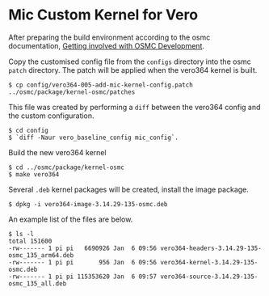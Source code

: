 # Mic Custom Kernel for Vero

After preparing the build environment according to the osmc documentation, [Getting involved with OSMC Development](https://osmc.tv/wiki/development/getting-involved-with-osmc-development).

Copy the customised config file from the `configs` directory into the osmc `patch` directory. 
The patch will be applied when the vero364 kernel is built.

```shell
$ cp config/vero364-005-add-mic-kernel-config.patch ../osmc/package/kernel-osmc/patches
```

This file was created by performing a `diff` between the vero364 config and the custom configuration.

```shell
$ cd config
$ `diff -Naur vero_baseline_config mic_config`.
```

Build the new vero364 kernel

```shell
$ cd ../osmc/package/kernel-osmc
$ make vero364
```

Several `.deb` kernel packages will be created, install the image package.

```shell
$ dpkg -i vero364-image-3.14.29-135-osmc.deb
```

An example list of the files are below.

```shell
$ ls -l 
total 151600
-rw------- 1 pi pi   6690926 Jan  6 09:56 vero364-headers-3.14.29-135-osmc_135_arm64.deb
-rw------- 1 pi pi       956 Jan  6 09:56 vero364-kernel-3.14.29-135-osmc.deb
-rw------- 1 pi pi 115353620 Jan  6 09:57 vero364-source-3.14.29-135-osmc_135_all.deb
```
